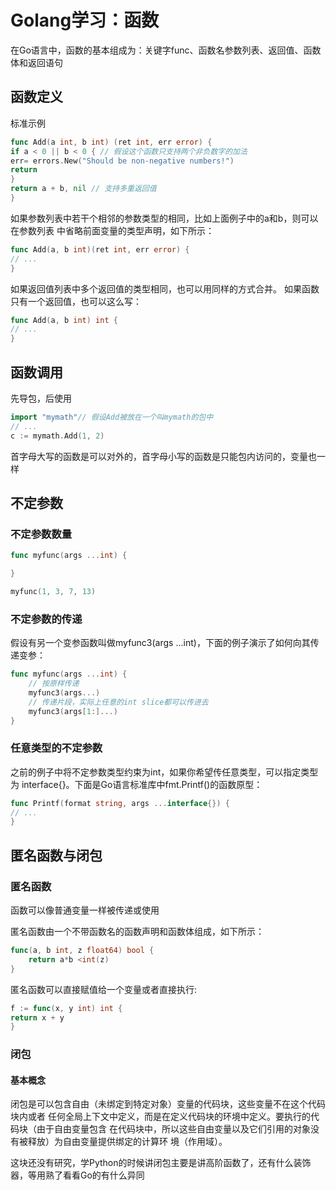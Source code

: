 # Golang学习：函数
在Go语言中，函数的基本组成为：关键字func、函数名参数列表、返回值、函数体和返回语句

## 函数定义
标准示例
```go
func Add(a int, b int) (ret int, err error) {
if a < 0 || b < 0 { // 假设这个函数只支持两个非负数字的加法
err= errors.New("Should be non-negative numbers!")
return
}
return a + b, nil // 支持多重返回值
}
```
如果参数列表中若干个相邻的参数类型的相同，比如上面例子中的a和b，则可以在参数列表
中省略前面变量的类型声明，如下所示：
```go
func Add(a, b int)(ret int, err error) {
// ...
}
```
如果返回值列表中多个返回值的类型相同，也可以用同样的方式合并。
如果函数只有一个返回值，也可以这么写：
```go
func Add(a, b int) int {
// ...
}
```

## 函数调用
先导包，后使用
```go
import "mymath"// 假设Add被放在一个叫mymath的包中
// ...
c := mymath.Add(1, 2)

```
首字母大写的函数是可以对外的，首字母小写的函数是只能包内访问的，变量也一样

## 不定参数
### 不定参数数量
```go
func myfunc(args ...int) {

}

myfunc(1, 3, 7, 13)
```
### 不定参数的传递
假设有另一个变参函数叫做myfunc3(args ...int)，下面的例子演示了如何向其传递变参：
```go
func myfunc(args ...int) {
    // 按原样传递
    myfunc3(args...)
    // 传递片段，实际上任意的int slice都可以传进去
    myfunc3(args[1:]...)
}
```

### 任意类型的不定参数
之前的例子中将不定参数类型约束为int，如果你希望传任意类型，可以指定类型为
interface{}。下面是Go语言标准库中fmt.Printf()的函数原型：
```go
func Printf(format string, args ...interface{}) {
// ...
}

```

## 匿名函数与闭包
### 匿名函数
函数可以像普通变量一样被传递或使用

匿名函数由一个不带函数名的函数声明和函数体组成，如下所示：
```go
func(a, b int, z float64) bool {
    return a*b <int(z)
}
```
匿名函数可以直接赋值给一个变量或者直接执行:
```go
f := func(x, y int) int {
return x + y
}
```
### 闭包

#### 基本概念
闭包是可以包含自由（未绑定到特定对象）变量的代码块，这些变量不在这个代码块内或者
任何全局上下文中定义，而是在定义代码块的环境中定义。要执行的代码块（由于自由变量包含
在代码块中，所以这些自由变量以及它们引用的对象没有被释放）为自由变量提供绑定的计算环
境（作用域）。


这块还没有研究，学Python的时候讲闭包主要是讲高阶函数了，还有什么装饰器，等用熟了看看Go的有什么异同
